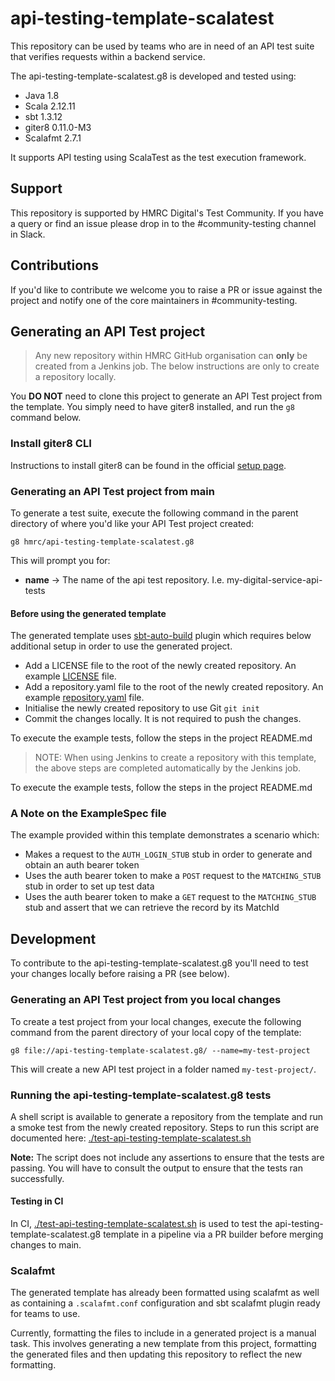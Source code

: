
# api-testing-template-scalatest

This repository can be used by teams who are in need of an API test suite that verifies requests within a backend service. 

The api-testing-template-scalatest.g8 is developed and tested using:
* Java 1.8
* Scala 2.12.11
* sbt 1.3.12
* giter8 0.11.0-M3
* Scalafmt 2.7.1

It supports API testing using ScalaTest as the test execution framework.

## Support
This repository is supported by HMRC Digital's Test Community.  If you have a query or find an issue please drop in to the #community-testing channel in Slack.

## Contributions
If you'd like to contribute we welcome you to raise a PR or issue against the project and notify one of the core maintainers in #community-testing.

## Generating an API Test project
> Any new repository within HMRC GitHub organisation can **only** be created from a Jenkins job.
> The below instructions are only to create a repository locally.

You **DO NOT** need to clone this project to generate an API Test project from the template. You simply need to have
giter8 installed, and run the `g8` command below.

### Install giter8 CLI 
Instructions to install giter8 can be found in the official [setup page](http://www.foundweekends.org/giter8/setup.html).

### Generating an API Test project from main
To generate a test suite, execute the following command in the parent directory of where you'd like your API Test project created:
    
    g8 hmrc/api-testing-template-scalatest.g8

This will prompt you for:
- **name** -> The name of the api test repository.  I.e. my-digital-service-api-tests

#### Before using the generated template
The generated template uses [sbt-auto-build](https://github.com/hmrc/sbt-auto-build) plugin which requires below additional setup in order to use the generated project.
* Add a LICENSE file to the root of the newly created repository. An example [LICENSE](https://raw.githubusercontent.com/hmrc/api-testing-template-scalatest.g8/main/LICENSE) file.
* Add a repository.yaml file to the root of the newly created repository. An example [repository.yaml](https://raw.githubusercontent.com/hmrc/api-testing-template-scalatest.g8/main/repository.yaml) file.
* Initialise the newly created repository to use Git `git init`
* Commit the changes locally. It is not required to push the changes.

To execute the example tests, follow the steps in the project README.md

> NOTE: When using Jenkins to create a repository with this template, the above steps are completed automatically by the Jenkins job.

To execute the example tests, follow the steps in the project README.md

### A Note on the ExampleSpec file
The example provided within this template demonstrates a scenario which:
* Makes a request to the `AUTH_LOGIN_STUB` stub in order to generate and obtain an auth bearer token
* Uses the auth bearer token to make a `POST` request to the `MATCHING_STUB` stub in order to set up test data
* Uses the auth bearer token to make a `GET` request to the `MATCHING_STUB` stub and assert that we can retrieve the record by its MatchId

## Development
To contribute to the api-testing-template-scalatest.g8 you'll need to test your changes locally before raising a PR (see below).

### Generating an API Test project from you local changes
To create a test project from your local changes, execute the following command from the parent directory of your local copy of the template:

    g8 file://api-testing-template-scalatest.g8/ --name=my-test-project

This will create a new API test project in a folder named `my-test-project/`.  
 
### Running the api-testing-template-scalatest.g8 tests
A shell script is available to generate a repository from the template and run a smoke test 
from the newly created repository. Steps to run this script are documented here:
[./test-api-testing-template-scalatest.sh](test-api-testing-template-scalatest.sh)

**Note:** The script does not include any assertions to ensure that the tests are passing. You will have to consult the 
output to ensure that the tests ran successfully.

#### Testing in CI
In CI, [./test-api-testing-template-scalatest.sh](test-api-testing-template-scalatest.sh) is used to test the 
api-testing-template-scalatest.g8 template in a pipeline via a PR builder before merging changes to main. 


### Scalafmt
The generated template has already been formatted using scalafmt as well as containing a `.scalafmt.conf` configuration and sbt scalafmt plugin ready for teams to use. 

Currently, formatting the files to include in a generated project is a manual task. This involves generating a new template from this project, formatting the generated files and then updating this repository to reflect the new formatting.